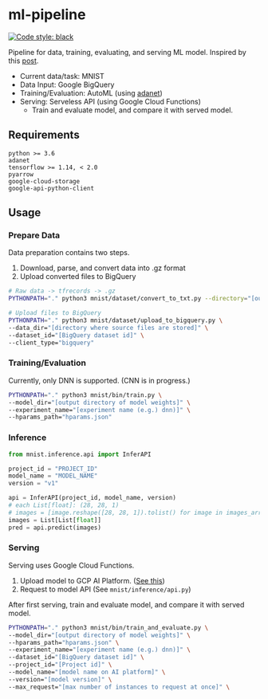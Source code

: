 # ml-pipeline
[![Code style: black](https://img.shields.io/badge/code%20style-black-000000.svg)](https://github.com/python/black)

Pipeline for data, training, evaluating, and serving ML model. Inspired by this [post](https://www.facebook.com/groups/TensorFlowKR/permalink/971390023202056/).

- Current data/task: MNIST
- Data Input: Google BigQuery
- Training/Evaluation: AutoML (using [adanet](https://github.com/tensorflow/adanet))
- Serving: Serveless API (using Google Cloud Functions)
  - Train and evaluate model, and compare it with served model.


## Requirements
```text
python >= 3.6
adanet
tensorflow >= 1.14, < 2.0
pyarrow
google-cloud-storage
google-api-python-client
```

## Usage
### Prepare Data

Data preparation contains two steps.
1. Download, parse, and convert data into .gz format
2. Upload converted files to BigQuery

```bash
# Raw data -> tfrecords -> .gz
PYTHONPATH="." python3 mnist/dataset/convert_to_txt.py --directory="[output directory]"
```

```bash
# Upload files to BigQuery
PYTHONPATH="." python3 mnist/dataset/upload_to_bigquery.py \
--data_dir="[directory where source files are stored]" \
--dataset_id="[BigQuery dataset id]" \
--client_type="bigquery"
```

### Training/Evaluation

Currently, only DNN is supported. (CNN is in progress.)

```bash
PYTHONPATH="." python3 mnist/bin/train.py \
--model_dir="[output directory of model weights]" \
--experiment_name="[experiment name (e.g.) dnn)]" \
--hparams_path="hparams.json"
```

### Inference
```python
from mnist.inference.api import InferAPI

project_id = "PROJECT_ID"
model_name = "MODEL_NAME"
version = "v1"

api = InferAPI(project_id, model_name, version)
# each List[float]: (28, 28, 1)
# images = [image.reshape([28, 28, 1]).tolist() for image in images_array]
images = List[List[float]]
pred = api.predict(images)
```


### Serving

Serving uses Google Cloud Functions.
1. Upload model to GCP AI Platform. ([See this](https://cloud.google.com/blog/products/ai-machine-learning/empower-your-ai-platform-trained-serverless-endpoints-with-machine-learning-on-google-cloud-functions))
2. Request to model API (See `mnist/inference/api.py`)

After first serving, train and evaluate model, and compare it with served model.
```bash
PYTHONPATH="." python3 mnist/bin/train_and_evaluate.py \
--model_dir="[output directory of model weights]" \
--hparams_path="hparams.json" \
--experiment_name="[experiment name (e.g.) dnn)]" \
--dataset_id="[BigQuery dataset id]" \
--project_id="[Project id]" \
--model_name="[model name on AI platform]" \
--version="[model version]" \
--max_request="[max number of instances to request at once]" \
```
